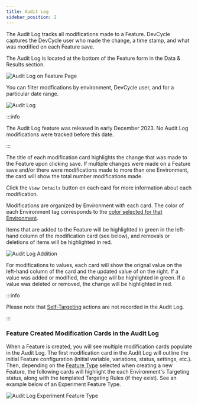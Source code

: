 ```yaml
---
title: Audit Log
sidebar_position: 2
---
```


The Audit Log tracks all modifications made to a Feature. DevCycle captures the DevCycle user who made the change, a time stamp, and what was modified on each Feature save.

The Audit Log is located at the bottom of the Feature form in the Data & Results section.

![Audit Log on Feature Page](/nov2023-audit-log-sidebar.png)

You can filter modfications by environment, DevCycle user, and for a particular date range.

![Audit Log](/nov2023-audit-log-summary.png)

:::info

The Audit Log feature was released in early December 2023. No Audit Log modifications were tracked before this date.

:::

The title of each modification card highlights the change that was made to the Feature upon clicking save. If multiple changes were made on a Feature save and/or there were modifications made to more than one Environment, the card will show the total number modifications made.

Click the `View Details` button on each card for more information about each modification.

Modifications are organized by Environment with each card. The color of each Environment tag corresponds to the [color selected for that Environment](/platform/account-management/environments#from-the-dashboard-1).

Items that are added to the Feature will be highlighted in green in the left-hand column of the modification card (see below), and removals or deletions of items will be highlighted in red.

![Audit Log Addition](/nov2023-audit-log-net-new-add.png)

For modifications to values, each card will show the orignal value on the left-hand column of the card and the updated value of on the right. If a value was added or modified, the change will be highlighted in green. If a value was deleted or removed, the change will be highlighted in red.

:::info

Please note that [Self-Targeting](/platform/testing-and-qa/self-targeting) actions are not recorded in the Audit Log.

:::

### Feature Created Modification Cards in the Audit Log

When a Feature is created, you will see multiple modification cards populate in the Audit Log. The first modification card in the Audit Log will outline the initial Feature configuration (initial variable, variations, status, settings, etc.). Then, depending on the [Feature Type](/essentials/feature-types) selected when creating a new Feature, the following cards will highlight the each Environment's Targeting status, along with the templated Targeting Rules (if they exist). See an example below of an Experiment Feature Type.

![Audit Log Experiment Feature Type](/nov2023-audit-log-experiment-feature-type.png)
